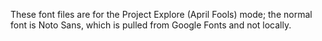 These font files are for the Project Explore (April Fools) mode; the normal font is Noto Sans, which is pulled from Google Fonts and not locally.